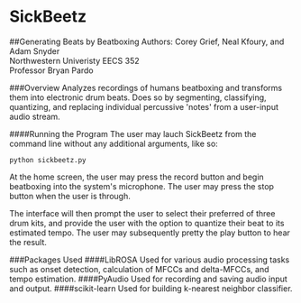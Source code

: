 SickBeetz
======
##Generating Beats by Beatboxing
Authors: Corey Grief, Neal Kfoury, and Adam Snyder  
Northwestern Univeristy 
EECS 352  
Professor Bryan Pardo

###Overview
Analyzes recordings of humans beatboxing and transforms them into electronic drum beats. Does so by segmenting, classifying, quantizing, and replacing individual percussive 'notes' from a user-input audio stream.

####Running the Program
The user may lauch SickBeetz from the command line without any additional arguments, like so:
```
python sickbeetz.py
```
At the home screen, the user may press the record button and begin beatboxing into the system's microphone. The user may press the stop button when the user is through.

The interface will then prompt the user to select their preferred of three drum kits, and provide the user with the option to quantize their beat to its estimated tempo. The user may subsequently pretty the play button to hear the result.

###Packages Used
####LibROSA
Used for various audio processing tasks such as onset detection, calculation of MFCCs and delta-MFCCs, and tempo estimation.
####PyAudio
Used for recording and saving audio input and output.
####scikit-learn
Used for building k-nearest neighbor classifier.
